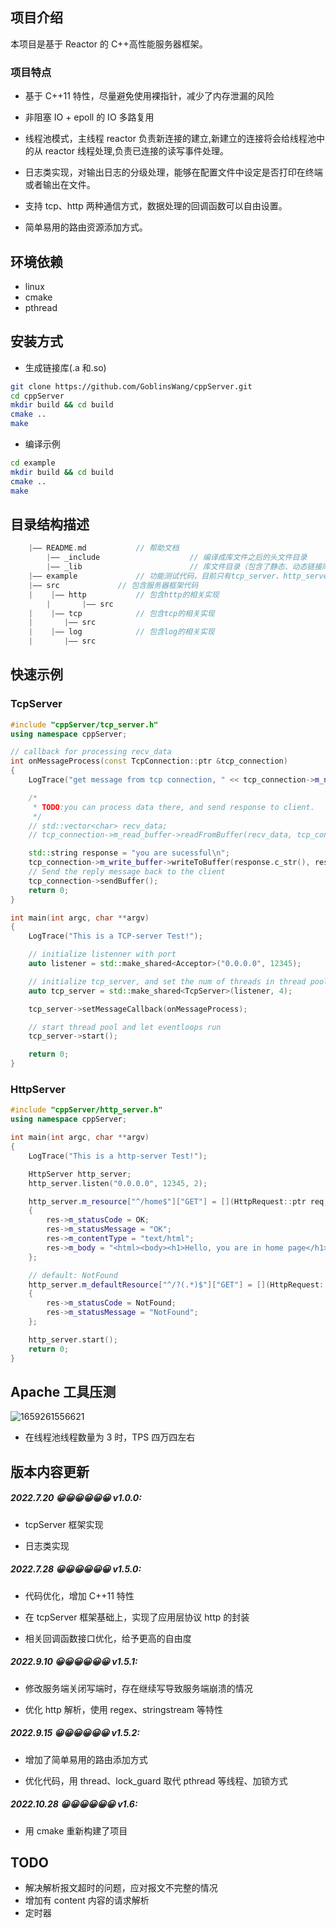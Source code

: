 ## 项目介绍

本项目是基于 Reactor 的 C++高性能服务器框架。

### 项目特点

- 基于 C++11 特性，尽量避免使用裸指针，减少了内存泄漏的风险

- 非阻塞 IO + epoll 的 IO 多路复用

- 线程池模式，主线程 reactor 负责新连接的建立,新建立的连接将会给线程池中的从 reactor 线程处理,负责已连接的读写事件处理。

- 日志类实现，对输出日志的分级处理，能够在配置文件中设定是否打印在终端或者输出在文件。

- 支持 tcp、http 两种通信方式，数据处理的回调函数可以自由设置。

- 简单易用的路由资源添加方式。

## 环境依赖

- linux
- cmake
- pthread

## 安装方式

- 生成链接库(.a 和.so)

```sh
git clone https://github.com/GoblinsWang/cppServer.git
cd cppServer
mkdir build && cd build
cmake ..
make
```

- 编译示例

```sh
cd example
mkdir build && cd build
cmake ..
make
```

## 目录结构描述

```C++
	|—— README.md 			// 帮助文档
    	|—— _include                	// 编译成库文件之后的头文件目录
    	|—— _lib                    	// 库文件目录（包含了静态、动态链接库）
	|—— example 			// 功能测试代码，目前只有tcp_server、http_server的运行测试
	|—— src				// 包含服务器框架代码
	|    |—— http			// 包含http的相关实现
    	|       |—— src
	|    |—— tcp			// 包含tcp的相关实现
	|       |—— src
	|    |—— log			// 包含log的相关实现
	|       |—— src	
```

## 快速示例

### TcpServer

```C++
#include "cppServer/tcp_server.h"
using namespace cppServer;

// callback for processing recv_data
int onMessageProcess(const TcpConnection::ptr &tcp_connection)
{
    LogTrace("get message from tcp connection, " << tcp_connection->m_name);

    /*
     * TODO:you can process data there, and send response to client.
     */
    // std::vector<char> recv_data;
    // tcp_connection->m_read_buffer->readFromBuffer(recv_data, tcp_connection->m_read_buffer->readAble());

    std::string response = "you are sucessful\n";
    tcp_connection->m_write_buffer->writeToBuffer(response.c_str(), response.length());
    // Send the reply message back to the client
    tcp_connection->sendBuffer();
    return 0;
}

int main(int argc, char **argv)
{
    LogTrace("This is a TCP-server Test!");

    // initialize listenner with port
    auto listener = std::make_shared<Acceptor>("0.0.0.0", 12345);

    // initialize tcp_server, and set the num of threads in thread pool to handle connected fd.
    auto tcp_server = std::make_shared<TcpServer>(listener, 4);

    tcp_server->setMessageCallback(onMessageProcess);

    // start thread pool and let eventloops run
    tcp_server->start();

    return 0;
}

```

### HttpServer

```C++
#include "cppServer/http_server.h"
using namespace cppServer;

int main(int argc, char **argv)
{
    LogTrace("This is a http-server Test!");

    HttpServer http_server;
    http_server.listen("0.0.0.0", 12345, 2);

    http_server.m_resource["^/home$"]["GET"] = [](HttpRequest::ptr req, HttpResponse::ptr res)
    {
        res->m_statusCode = OK;
        res->m_statusMessage = "OK";
        res->m_contentType = "text/html";
        res->m_body = "<html><body><h1>Hello, you are in home page</h1></body></html>";
    };

    // default: NotFound
    http_server.m_defaultResource["^/?(.*)$"]["GET"] = [](HttpRequest::ptr req, HttpResponse::ptr res)
    {
        res->m_statusCode = NotFound;
        res->m_statusMessage = "NotFound";
    };

    http_server.start();
    return 0;
}

```

## Apache 工具压测

![1659261556621](https://user-images.githubusercontent.com/45566796/182021042-9975a245-903f-45ee-a22d-c4cb2a6e8407.png)

- 在线程池线程数量为 3 时，TPS 四万四左右

## 版本内容更新

##### 2022.7.20 😀😀😀😀😀😀 v1.0.0:

- tcpServer 框架实现

- 日志类实现

##### 2022.7.28 😀😀😀😀😀😀 v1.5.0:

- 代码优化，增加 C++11 特性

- 在 tcpServer 框架基础上，实现了应用层协议 http 的封装

- 相关回调函数接口优化，给予更高的自由度

##### 2022.9.10 😀😀😀😀😀😀 v1.5.1:

- 修改服务端关闭写端时，存在继续写导致服务端崩溃的情况

- 优化 http 解析，使用 regex、stringstream 等特性

##### 2022.9.15 😀😀😀😀😀😀 v1.5.2:

- 增加了简单易用的路由添加方式

- 优化代码，用 thread、lock_guard 取代 pthread 等线程、加锁方式

##### 2022.10.28 😀😀😀😀😀😀 v1.6:

- 用 cmake 重新构建了项目

## TODO

- 解决解析报文超时的问题，应对报文不完整的情况
- 增加有 content 内容的请求解析
- 定时器
